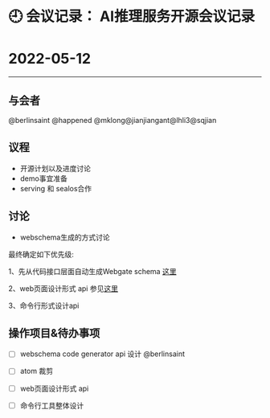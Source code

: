 
# 🕘 会议记录： AI推理服务开源会议记录

# 2022-05-12

****
## 与会者

@berlinsaint
@happened
@mklong@jianjiangant@lhli3@sqjian


## 议程

- 开源计划以及进度讨论
- demo事宜准备
- serving 和 sealos合作



## 讨论
- webschema生成的方式讨论

最终确定如下优先级:

1、先从代码接口层面自动生成Webgate schema  [这里](https://github.com/xfyun/proposals/blob/main/athenaloader/athena_desgin.md#schema%E8%AE%BE%E8%AE%A1%E8%AE%A8%E8%AE%BA)

2、web页面设计形式 api 参见[这里](https://github.com/xfyun/proposals/blob/main/athenaloader/athena_desgin.md#%E5%91%BD%E4%BB%A4%E8%A1%8C%E5%B7%A5%E5%85%B7%E8%AF%A6%E7%BB%86%E8%AE%BE%E8%AE%A1)

3、命令行形式设计api



## 操作项目&待办事项

- [ ] webschema code generator api 设计 @berlinsaint
- [ ] atom 裁剪
- [ ] web页面设计形式 api
- [ ] 命令行工具整体设计


